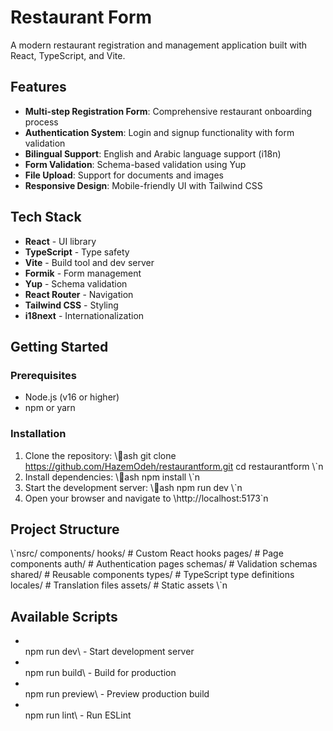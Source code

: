 # Restaurant Form

A modern restaurant registration and management application built with React, TypeScript, and Vite.

## Features

- **Multi-step Registration Form**: Comprehensive restaurant onboarding process
- **Authentication System**: Login and signup functionality with form validation
- **Bilingual Support**: English and Arabic language support (i18n)
- **Form Validation**: Schema-based validation using Yup
- **File Upload**: Support for documents and images
- **Responsive Design**: Mobile-friendly UI with Tailwind CSS

## Tech Stack

- **React** - UI library
- **TypeScript** - Type safety
- **Vite** - Build tool and dev server
- **Formik** - Form management
- **Yup** - Schema validation
- **React Router** - Navigation
- **Tailwind CSS** - Styling
- **i18next** - Internationalization

## Getting Started

### Prerequisites

- Node.js (v16 or higher)
- npm or yarn

### Installation

1. Clone the repository:
   \\\ash
   git clone https://github.com/HazemOdeh/restaurantform.git
   cd restaurantform
   \\\`n
2. Install dependencies:
   \\\ash
   npm install
   \\\`n
3. Start the development server:
   \\\ash
   npm run dev
   \\\`n
4. Open your browser and navigate to \http://localhost:5173\`n

## Project Structure

\\\`nsrc/
components/
hooks/ # Custom React hooks
pages/ # Page components
auth/ # Authentication pages
schemas/ # Validation schemas
shared/ # Reusable components
types/ # TypeScript type definitions
locales/ # Translation files
assets/ # Static assets
\\\`n

## Available Scripts

- \
  npm run dev\ - Start development server
- \
  npm run build\ - Build for production
- \
  npm run preview\ - Preview production build
- \
  npm run lint\ - Run ESLint
